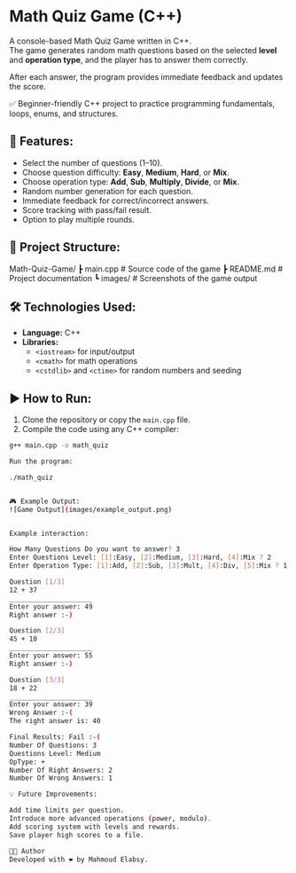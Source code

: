# Math Quiz Game (C++)

A console-based Math Quiz Game written in C++.  
The game generates random math questions based on the selected **level** and **operation type**, and the player has to answer them correctly.

After each answer, the program provides immediate feedback and updates the score.  

✅ Beginner-friendly C++ project to practice programming fundamentals, loops, enums, and structures.


## 🚀 Features:

- Select the number of questions (1–10).  
- Choose question difficulty: **Easy**, **Medium**, **Hard**, or **Mix**.  
- Choose operation type: **Add**, **Sub**, **Multiply**, **Divide**, or **Mix**.  
- Random number generation for each question.  
- Immediate feedback for correct/incorrect answers.  
- Score tracking with pass/fail result.  
- Option to play multiple rounds.


## 📂 Project Structure:

Math-Quiz-Game/
┣ main.cpp # Source code of the game
┣ README.md # Project documentation
┗ images/ # Screenshots of the game output


## 🛠️ Technologies Used:

- **Language:** C++  
- **Libraries:**  
  - `<iostream>` for input/output  
  - `<cmath>` for math operations  
  - `<cstdlib>` and `<ctime>` for random numbers and seeding  


## ▶️ How to Run:

1. Clone the repository or copy the `main.cpp` file.  
2. Compile the code using any C++ compiler:

```bash
g++ main.cpp -o math_quiz

Run the program:

./math_quiz


🎮 Example Output:
![Game Output](images/example_output.png)


Example interaction:

How Many Questions Do you want to answer? 3
Enter Questions Level: [1]:Easy, [2]:Medium, [3]:Hard, [4]:Mix ? 2
Enter Operation Type: [1]:Add, [2]:Sub, [3]:Mult, [4]:Div, [5]:Mix ? 1

Question [1/3]
12 + 37
_____________________
Enter your answer: 49
Right answer :-)

Question [2/3]
45 + 10
_____________________
Enter your answer: 55
Right answer :-)

Question [3/3]
18 + 22
_____________________
Enter your answer: 39
Wrong Answer :-(
The right answer is: 40

Final Results: Fail :-(
Number Of Questions: 3
Questions Level: Medium
OpType: +
Number Of Right Answers: 2
Number Of Wrong Answers: 1

💡 Future Improvements:

Add time limits per question.
Introduce more advanced operations (power, modulo).
Add scoring system with levels and rewards.
Save player high scores to a file.

👨‍💻 Author
Developed with ❤️ by Mahmoud Elabsy.